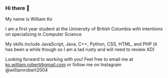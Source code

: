 ### Hi there 👋
My name is William Ko

I am a first year student at the University of British Columbia with intentions on specializing in Computer Science

My skills include JavaScript, Java, C++, Python, CSS, HTML, and PHP (it has been a while though so I am a tad rusty and will need to review XD)

Looking forward to working with you! Feel free to email me at ko.william.robert@gmail.com or follow me on Instagram @williamrobert2004

<!--
**LordofSabres/LordofSabres** is a ✨ _special_ ✨ repository because its `README.md` (this file) appears on your GitHub profile.

Here are some ideas to get you started:

- 🔭 I’m currently working on ...
- 🌱 I’m currently learning ...
- 👯 I’m looking to collaborate on ...
- 🤔 I’m looking for help with ...
- 💬 Ask me about ...
- 📫 How to reach me: ...
- 😄 Pronouns: ...
- ⚡ Fun fact: ...
-->
